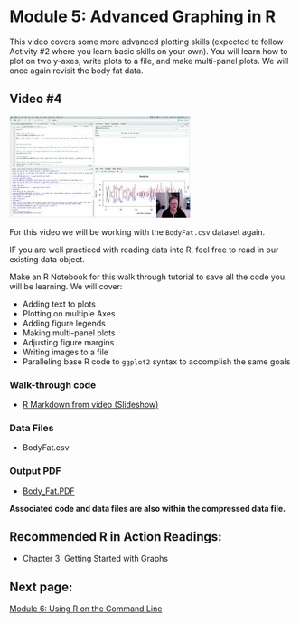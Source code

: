 Module 5: Advanced Graphing in R
================

This video covers some more advanced plotting skills (expected to follow
Activity \#2 where you learn basic skills on your own). You will learn
how to plot on two y-axes, write plots to a file, and make multi-panel
plots. We will once again revisit the body fat data.

## Video \#4

[![](images/mq5.jpeg)](https://youtu.be/0DvFDWHnzQ8)

For this video we will be working with the `BodyFat.csv` dataset again.

IF you are well practiced with reading data into R, feel free to read in
our existing data object.

Make an R Notebook for this walk through tutorial to save all the code
you will be learning. We will cover:

- Adding text to plots
- Plotting on multiple Axes
- Adding figure legends
- Making multi-panel plots
- Adjusting figure margins
- Writing images to a file
- Paralleling base R code to `ggplot2` syntax to accomplish the same
  goals

### Walk-through code

- [R Markdown from video
  (Slideshow)](docs/5.03.Advanced_Graphing_in_R.html)

### Data Files

- BodyFat.csv

### Output PDF

- [Body_Fat.PDF](docs/Body_Fat.pdf)

**Associated code and data files are also within the compressed data
file.**

## Recommended R in Action Readings:

- Chapter 3: Getting Started with Graphs

## Next page:

[Module 6: Using R on the Command Line](docs/module6.html)
